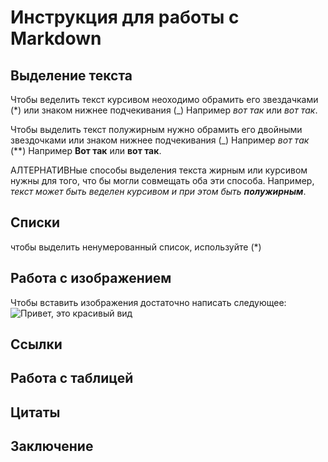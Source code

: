 # Инструкция для работы с Markdown

## Выделение текста 

Чтобы веделить текст курсивом неоходимо обрамить его звездачками (*)  или знаком нижнее подчекивания (_) Например *вот так* или _вот так_.

Чтобы выделить текст полужирным нужно обрамить его двойными звездочками или знаком нижнее подчекивания (_) Например *вот так* (**) Например **Вот так** или __вот так__.

АЛТЕРНАТИВНые способы выделения текста жирным или курсивом нужны для того, что бы могли совмещать оба эти способа. Например, _текст может быть веделен курсивом и при этом быть **полужирным**_.

## Списки

чтобы выделить ненумерованный список, используйте (*)


## Работа с изображением

Чтобы вставить изображения достаточно написать следующее: ![Привет, это красивый вид](20210501_173038_0010.JPG) 


## Ссылки

## Работа с таблицей


## Цитаты


## Заключение

